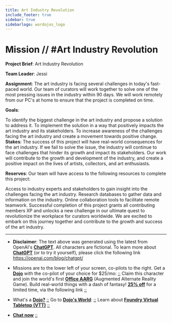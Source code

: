 ```yaml
---
title: Art Industry Revolution
include_footer: true
sidebar: true
sidebarlogo: wordojos_logo
---
```

# Mission // #Art Industry Revolution

**Project Brief**: Art Industry Revolution

**Team Leader**: Jessi

**Assignment**: The art industry is facing several challenges in today's fast-paced world. Our team of curators will work together to solve one of the most pressing issues in the industry within 90 days. We will work remotely from our PC's at home to ensure that the project is completed on time.

**Goals**:

To identify the biggest challenge in the art industry and propose a solution to address it.
To implement the solution in a way that positively impacts the art industry and its stakeholders.
To increase awareness of the challenges facing the art industry and create a movement towards positive change.
**Stakes**:
The success of this project will have real-world consequences for the art industry. If we fail to solve the issue, the industry will continue to face challenges that hinder its growth and impact its stakeholders. Our work will contribute to the growth and development of the industry, and create a positive impact on the lives of artists, collectors, and art enthusiasts.

**Reserves**:
Our team will have access to the following resources to complete this project:

Access to industry experts and stakeholders to gain insight into the challenges facing the art industry.
Research databases to gather data and information on the industry.
Online collaboration tools to facilitate remote teamwork.
Successful completion of this project grants all contributing members XP and unlocks a new challenge in our ultimate quest to revolutionize the workplace for curators worldwide. We are excited to embark on this journey together and contribute to the growth and success of the art industry.

---

* **Disclaimer**: The text above was generated using the latest from OpenAI's [**ChatGPT**](https://openai.com/blog/chatgpt/).  All characters are fictional.  To learn more about [**ChatGPT**](https://openai.com/blog/chatgpt/) (or to try it yourself), please click the following link https://openai.com/blog/chatgpt/

* Missions are to the lower left of your screen, co-pilots to the right. Get a [**Dojo**](https://workmates.live/marketplace) with the co-pilot of your choice for $25/mo: [::](https://workmates.live/marketplace)  Claim this character and join the world's first [**Office AARG**](https://dojos.world) (Augmented Alternate Reality Game). Build real-world things with a dash of fantasy! [**25% off**](https://blog.workmates.live/deal-on-a-dojo) for a limited time, via the following link [::](https://blog.workmates.live/deal-on-a-dojo) 

* What's a [**Dojo?**](https://workdojos.com) [::](https://workdojos.com)  Go to [**Dojo's World**](https://dojos.world): [::](https://dojos.world)  Learn about [**Foundry Virtual Tabletop (VTT)**](https://foundryvtt.com) [::](https://foundryvtt.com/)

* [**Chat now**](https://chat.workmates.live/channel/support) [::](https://chat.workmates.live/channel/support)